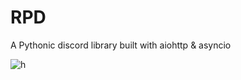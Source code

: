 # RPD
A Pythonic discord library built with aiohttp & asyncio

![h](https://wakatime.com/badge/github/RPD-py/RPD.svg)
